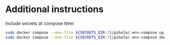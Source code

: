 # Additional instructions

Include secrets at compose time:
```bash
sudo docker compose --env-file ${SECRETS_DIR:?}/pihole/.env-compose up -d
sudo docker compose --env-file ${SECRETS_DIR:?}/pihole/.env-compose down
```
